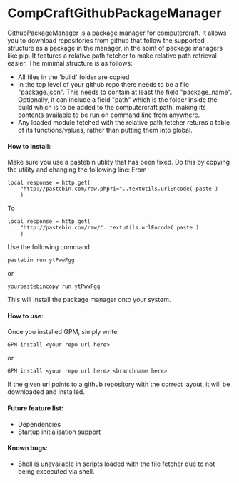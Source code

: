 # CompCraftGithubPackageManager

GithubPackageManager is a package manager for computercraft.
It allows you to download repositories from github that follow the supported structure as a package in the manager, in the spirit of package managers like pip.
It features a relative path fetcher to make relative path retrieval easier.
The minimal structure is as follows:
* All files in the 'build' folder are copied
* In the top level of your github repo there needs to be a file "package.json". This needs to contain at least the field "package_name". Optionally, it can include a field "path" which is the folder inside the build which is to be added to the computercraft path, making its contents available to be run on command line from anywhere.
* Any loaded module fetched with the relative path fetcher returns a table of its functions/values, rather than putting them into global.

#### How to install:
Make sure you use a pastebin utility that has been fixed. Do this by copying the utility and changing the following line:
From 
~~~~
local response = http.get(
	"http://pastebin.com/raw.php?i="..textutils.urlEncode( paste )
	)
~~~~
To 
~~~~
local response = http.get(
	"http://pastebin.com/raw/"..textutils.urlEncode( paste ) 
	)
~~~~
Use the following command
~~~~
pastebin run ytPwwFgg
~~~~
or
~~~~
yourpastebincopy run ytPwwFgg
~~~~

This will install the package manager onto your system.

#### How to use:
Once you installed GPM, simply write:
~~~~
GPM install <your repo url here>
~~~~
or
~~~~
GPM install <your repo url here> <branchname here>
~~~~
If the given url points to a github repository with the correct layout, it will be downloaded and installed.

#### Future feature list:
* Dependencies
* Startup initialisation support

#### Known bugs:
* Shell is unavailable in scripts loaded with the file fetcher due to not being excecuted via shell.
